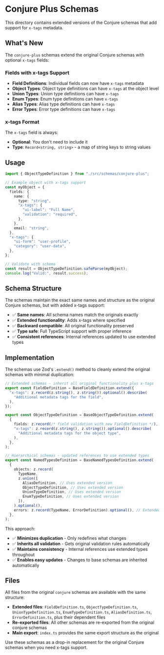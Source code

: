 # Conjure Plus Schemas

This directory contains extended versions of the Conjure schemas that add support for `x-tags` metadata.

## What's New

The `conjure-plus` schemas extend the original Conjure schemas with optional `x-tags` fields:

### Fields with x-tags Support

- **Field Definitions**: Individual fields can now have `x-tags` metadata
- **Object Types**: Object type definitions can have `x-tags` at the object level
- **Union Types**: Union type definitions can have `x-tags`
- **Enum Types**: Enum type definitions can have `x-tags`
- **Alias Types**: Alias type definitions can have `x-tags`
- **Error Types**: Error type definitions can have `x-tags`

### x-tags Format

The `x-tags` field is always:

- **Optional**: You don't need to include it
- **Type**: `Record<string, string>` - a map of string keys to string values

## Usage

```typescript
import { ObjectTypeDefinition } from "./src/schemas/conjure-plus";

// Example object with x-tags support
const myObject = {
  fields: {
    name: {
      type: "string",
      "x-tags": {
        "ui-label": "Full Name",
        "validation": "required",
      },
    },
    email: "string",
  },
  "x-tags": {
    "ui-form": "user-profile",
    "category": "user-data",
  },
};

// Validate with schema
const result = ObjectTypeDefinition.safeParse(myObject);
console.log("Valid:", result.success);
```

## Schema Structure

The schemas maintain the exact same names and structure as the original Conjure schemas, but with added x-tags support:

- ✅ **Same names**: All schema names match the originals exactly
- ✅ **Extended functionality**: Adds x-tags where specified
- ✅ **Backward compatible**: All original functionality preserved
- ✅ **Type safe**: Full TypeScript support with proper inference
- ✅ **Consistent references**: Internal references updated to use extended types

## Implementation

The schemas use Zod's `.extend()` method to cleanly extend the original schemas with minimal duplication:

```typescript
// Extended schemas - inherit all original functionality plus x-tags
export const FieldDefinition = BaseFieldDefinition.extend({
  "x-tags": z.record(z.string(), z.string()).optional().describe(
    "Additional metadata tags for the field",
  ),
});

export const ObjectTypeDefinition = BaseObjectTypeDefinition.extend(
  {
    fields: z.record(/* field validation with new FieldDefinition */),
    "x-tags": z.record(z.string(), z.string()).optional().describe(
      "Additional metadata tags for the object type",
    ),
  },
);

// Hierarchical schemas - updated references to use extended types
export const NamedTypesDefinition = BaseNamedTypesDefinition.extend(
  {
    objects: z.record(
      TypeName,
      z.union([
        AliasDefinition, // Uses extended version
        ObjectTypeDefinition, // Uses extended version
        UnionTypeDefinition, // Uses extended version
        EnumTypeDefinition, // Uses extended version
      ]),
    ).optional(),
    errors: z.record(TypeName, ErrorDefinition).optional(), // Extended version
  },
);
```

This approach:

- ✅ **Minimizes duplication** - Only redefines what changes
- ✅ **Inherits all validation** - Gets original validation rules automatically
- ✅ **Maintains consistency** - Internal references use extended types throughout
- ✅ **Enables easy updates** - Changes to base schemas are inherited automatically

## Files

All files from the original `conjure` schemas are available with the same structure:

- **Extended files**: `FieldDefinition.ts`, `ObjectTypeDefinition.ts`, `UnionTypeDefinition.ts`, `EnumTypeDefinition.ts`, `AliasDefinition.ts`, `ErrorDefinition.ts`, plus their dependent files
- **Re-exported files**: All other schemas are re-exported from the original conjure schemas
- **Main export**: `index.ts` provides the same export structure as the original

Use these schemas as a drop-in replacement for the original Conjure schemas when you need x-tags support.

